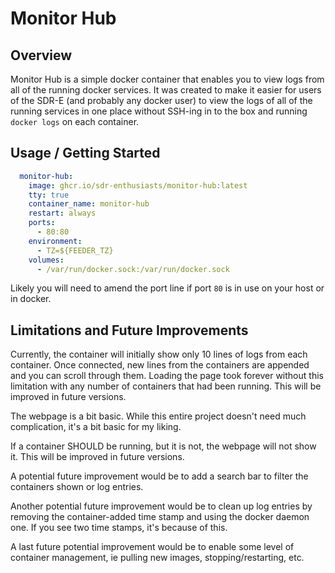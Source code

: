 # Monitor Hub

## Overview

Monitor Hub is a simple docker container that enables you to view logs from all of the running docker services. It was created to make it easier for users of the SDR-E (and probably any docker user) to view the logs of all of the running services in one place without SSH-ing in to the box and running `docker logs` on each container.

## Usage / Getting Started

```yaml
  monitor-hub:
    image: ghcr.io/sdr-enthusiasts/monitor-hub:latest
    tty: true
    container_name: monitor-hub
    restart: always
    ports:
      - 80:80
    environment:
      - TZ=${FEEDER_TZ}
    volumes:
      - /var/run/docker.sock:/var/run/docker.sock

```

Likely you will need to amend the port line if port `80` is in use on your host or in docker.

## Limitations and Future Improvements

Currently, the container will initially show only 10 lines of logs from each container. Once connected, new lines from the containers are appended and you can scroll through them. Loading the page took forever without this limitation with any number of containers that had been running. This will be improved in future versions.

The webpage is a bit basic. While this entire project doesn't need much complication, it's a bit basic for my liking.

If a container SHOULD be running, but it is not, the webpage will not show it. This will be improved in future versions.

A potential future improvement would be to add a search bar to filter the containers shown or log entries.

Another potential future improvement would be to clean up log entries by removing the container-added time stamp and using the docker daemon one. If you see two time stamps, it's because of this.

A last future potential improvement would be to enable some level of container management, ie pulling new images, stopping/restarting, etc.
